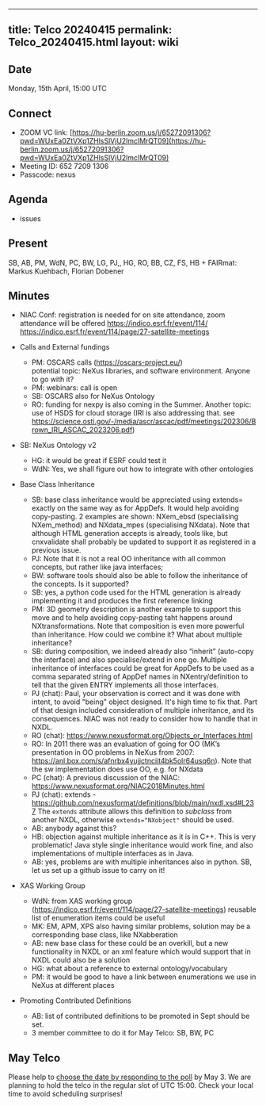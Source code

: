 
---
title: Telco 20240415
permalink: Telco_20240415.html
layout: wiki
---

Date
----

Monday, 15th April, 15:00 UTC


Connect
-------
* ZOOM VC link: [https://hu-berlin.zoom.us/j/65272091306?pwd=WUxEa0ZtVXp1ZHlsSlVjU2lmclMrQT09](https://hu-berlin.zoom.us/j/65272091306?pwd=WUxEa0ZtVXp1ZHlsSlVjU2lmclMrQT09)
* Meeting ID: 652 7209 1306
* Passcode: nexus

Agenda
------
* issues

Present
-------
SB, AB, PM, WdN, PC, BW, LG, PJ,, HG, RO, BB, CZ, FS, HB  + FAIRmat: Markus Kuehbach, Florian Dobener

Minutes
-------
- NIAC Conf: registration is needed for on site attendance, zoom attendance will be offered
  https://indico.esrf.fr/event/114/  
https://indico.esrf.fr/event/114/page/27-satellite-meetings

- Calls and External fundings
  - PM: OSCARS calls (https://oscars-project.eu/)  
    potential topic: NeXus libraries, and software environment. Anyone to go with it?
  - PM: webinars: call is open
  - SB: OSCARS also for NeXus Ontology
  - RO: funding for nexpy is also coming in the Summer. Another topic: use of HSDS for cloud storage (IRI is also addressing that. see https://science.osti.gov/-/media/ascr/ascac/pdf/meetings/202306/Brown_IRI_ASCAC_2023206.pdf)

- SB: NeXus Ontology v2
  - HG: it would be great if ESRF could test it
  - WdN: Yes, we shall figure out how to integrate with other ontologies

- Base Class Inheritance
  - SB: base class inheritance would be appreciated using extends= exactly on the same way as for AppDefs. It would help avoiding copy-pasting. 2 examples are shown: NXem_ebsd (specialising NXem_method) and NXdata_mpes (specialising NXdata). Note that although HTML generation accepts is already, tools like, but cnxvalidate shall probably be updated to support it as registered in a previous issue.
  - PJ: Note that it is not a real OO inheritance with all common concepts, but rather like java interfaces;  
  - BW: software tools should also be able to follow the inheritance of the concepts. Is it supported? 
  - SB: yes, a python code used for the HTML generation is already implementing it and produces the first reference linking
  - PM: 3D geometry description is another example to support this move and to help avoiding copy-pasting taht happens around NXtransformations. Note that composition is even more powerful than inheritance. How could we combine it? What about multiple inheritance?
  - SB: during composition, we indeed already also “inherit” (auto-copy the interface) and also specialise/extend in one go. Multiple inheritance of interfaces could be great for AppDefs to be used as a comma separated string of AppDef names in NXentry/definition to tell that the given ENTRY implements all those interfaces.
  - PJ (chat): Paul, your observation is correct and it was done with intent, to avoid "being" object designed. It's high time to fix that. Part of that design included consideration of multiple inheritance, and its consequences.  NIAC was not ready to consider how to handle that in NXDL.
  - RO (chat): https://www.nexusformat.org/Objects_or_Interfaces.html
  - RO: In 2011 there was an evaluation of going for OO (MK’s presentation in OO problems in NeXus from 2007: https://anl.box.com/s/afnrbx4yujjctnciit4bk5olr64usq6n). Note that the sw implementation does use OO, e.g. for NXdata
  - PC (chat): A previous discussion of the NIAC: https://www.nexusformat.org/NIAC2018Minutes.html
  - PJ (chat): extends - https://github.com/nexusformat/definitions/blob/main/nxdl.xsd#L237
The ``extends`` attribute allows this definition to *subclass* from another NXDL, otherwise ``extends="NXobject"`` should be used.
  - AB: anybody against this? 
  - HB: objection against multiple inheritance as it is in C++. This is very problematic! Java style single inheritance would work fine, and also implementations of multiple interfaces as in Java.
  - AB: yes, problems are with multiple inheritances also in python. 
SB, let us set up a github issue to carry on it!

- XAS Working Group
  - WdN: from XAS working group (https://indico.esrf.fr/event/114/page/27-satellite-meetings) reusable list of  enumeration items could be useful
  - MK: EM, APM, XPS also having similar problems, solution may be a corresponding base class, like NXabberation
  - AB: new base class for these could be an overkill, but a new functionality in NXDL or an xml feature which would support that in NXDL could also be a solution
  - HG: what about a reference to external ontology/vocabulary
  - PM: it would be good to have a link between enumerations we use in NeXus at different places

- Promoting Contributed Definitions
  - AB: list of contributed definitions to be promoted in Sept should be set.
  - 3 member committee to do it for May Telco: SB, BW, PC 


May Telco
--------------

Please help to [choose the date by responding to the poll](https://doodle.com/meeting/participate/id/bDJYq0xe) by May 3. We are planning to hold the telco in the regular slot of UTC 15:00. Check your local time to avoid scheduling surprises!
